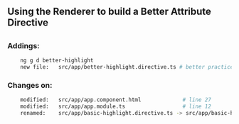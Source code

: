 ## Using the Renderer to build a Better Attribute Directive
##


### Addings: ###

```sh
    ng g d better-highlight
    new file:   src/app/better-highlight.directive.ts # better practice using Renderer2
```


### Changes on: ###
```sh
    modified:   src/app/app.component.html             # line 27
    modified:   src/app/app.module.ts                  # line 12
    renamed:    src/app/basic-highlight.directive.ts -> src/app/basic-highlight/basic-highlight.directive.ts
```


